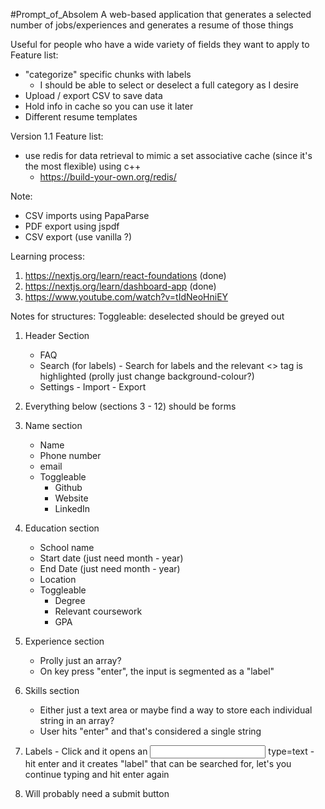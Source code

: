 #Prompt_of_Absolem
A web-based application that generates a selected number of jobs/experiences and generates a resume of those things

Useful for people who have a wide variety of fields they want to apply to
Feature list: 
  - "categorize" specific chunks with labels
      - I should be able to select or deselect a full category as I desire
  - Upload / export CSV to save data
  - Hold info in cache so you can use it later
  - Different resume templates

Version 1.1 Feature list: 
  - use redis for data retrieval to mimic a set associative cache (since it's the most flexible) using c++
      - https://build-your-own.org/redis/


Note: 
  - CSV imports using PapaParse
  - PDF export using jspdf 
  - CSV export (use vanilla ?)

Learning process: 
  1. https://nextjs.org/learn/react-foundations (done)
  2. https://nextjs.org/learn/dashboard-app (done)
  3. https://www.youtube.com/watch?v=tIdNeoHniEY

Notes for structures: 
Toggleable: deselected should be greyed out

  1. Header Section
      - FAQ
      - Search (for labels)
            - Search for labels and the relevant <> tag is highlighted (prolly just change background-colour?)
      - Settings
            - Import
            - Export
  2. Everything below (sections 3 - 12) should be forms
  3. Name section
      - Name
      - Phone number
      - email
      - Toggleable
         - Github
         - Website
         - LinkedIn
         
  5. Education section
      - School name
      - Start date (just need month - year)
      - End Date (just need month - year)
      - Location
      - Toggleable
        - Degree
        - Relevant coursework
        - GPA
  7. Experience section
     - Prolly just an array?
     - On key press "enter", the input is segmented as a "label" 
  9. Skills section
      - Either just a text area or maybe find a way to store each individual string in an array?
      - User hits "enter" and that's considered a single string
  11. Labels
     - Click and it opens an <input> type=text
     - hit enter and it creates "label" that can be searched for, let's you continue typing and hit enter again
  12. Will probably need a submit button

